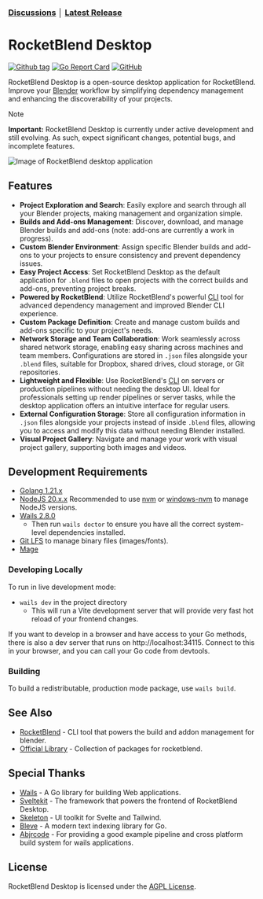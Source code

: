 ### [Discussions](https://github.com/rocketblend/rocketblend-desktop/discussions) │ [Latest Release](https://github.com/rocketblend/rocketblend-desktop/releases/latest)

# RocketBlend Desktop

[![Github tag](https://badgen.net/github/tag/rocketblend/rocketblend-desktop)](https://github.com/rocketblend/rocketblend-desktop/tags)
[![Go Report Card](https://goreportcard.com/badge/github.com/rocketblend/rocketblend-desktop)](https://goreportcard.com/report/github.com/rocketblend/rocketblend-desktop)
[![GitHub](https://img.shields.io/github/license/rocketblend/rocketblend-desktop)](https://github.com/rocketblend/rocketblend-desktop/blob/master/LICENSE)

RocketBlend Desktop is a open-source desktop application for RocketBlend. Improve your [Blender](https://www.blender.org/) workflow by simplifying dependency management and enhancing the discoverability of your projects.

> [!NOTE]  
> **Important:** RocketBlend Desktop is currently under active development and still evolving. As such, expect significant changes, potential bugs, and incomplete features.

![Image of RocketBlend desktop application](docs/assets/rocketblend-desktop-dev.png)

## Features

- **Project Exploration and Search**: Easily explore and search through all your Blender projects, making management and organization simple.
- **Builds and Add-ons Management**: Discover, download, and manage Blender builds and add-ons (note: add-ons are currently a work in progress).
- **Custom Blender Environment**: Assign specific Blender builds and add-ons to your projects to ensure consistency and prevent dependency issues.
- **Easy Project Access**: Set RocketBlend Desktop as the default application for `.blend` files to open projects with the correct builds and add-ons, preventing project breaks.
- **Powered by RocketBlend**: Utilize RocketBlend's powerful [CLI](https://github.com/rocketblend/rocketblend) tool for advanced dependency management and improved Blender CLI experience.
- **Custom Package Definition**: Create and manage custom builds and add-ons specific to your project's needs.
- **Network Storage and Team Collaboration**: Work seamlessly across shared network storage, enabling easy sharing across machines and team members. Configurations are stored in `.json` files alongside your `.blend` files, suitable for Dropbox, shared drives, cloud storage, or Git repositories.
- **Lightweight and Flexible**: Use RocketBlend's [CLI](https://github.com/rocketblend/rocketblend) on servers or production pipelines without needing the desktop UI. Ideal for professionals setting up render pipelines or server tasks, while the desktop application offers an intuitive interface for regular users.
- **External Configuration Storage**: Store all configuration information in `.json` files alongside your projects instead of inside `.blend` files, allowing you to access and modify this data without needing Blender installed.
- **Visual Project Gallery**: Navigate and manage your work with visual project gallery, supporting both images and videos.

## Development Requirements

- [Golang 1.21.x](https://go.dev/dl/)
- [NodeJS 20.x.x](https://nodejs.org/en/) Recommended to use [nvm](https://github.com/nvm-sh/nvm#installing-and-updating) or [windows-nvm](https://github.com/coreybutler/nvm-windows#installation--upgrades) to manage NodeJS versions.
- [Wails 2.8.0](https://wails.io/docs/gettingstarted/installation#platform-specific-dependencies)
  - Then run `wails doctor` to ensure you have all the correct system-level dependencies installed.
- [Git LFS](https://git-lfs.com/) to manage binary files (images/fonts).
- [Mage](https://magefile.org/)

### Developing Locally

To run in live development mode:

- `wails dev` in the project directory
  - This will run a Vite development server that will provide very fast hot reload of your frontend changes.

If you want to develop in a browser and have access to your Go methods, there is also a dev server that runs on http://localhost:34115. Connect to this in your browser, and you can call your Go code from devtools.

### Building

To build a redistributable, production mode package, use `wails build`.

## See Also

- [RocketBlend](https://github.com/rocketblend/rocketblend) - CLI tool that powers the build and addon management for blender.
- [Official Library](https://github.com/rocketblend/official-library) - Collection of packages for rocketblend.

## Special Thanks

- [Wails](https://wails.io/) - A Go library for building Web applications.
- [Sveltekit](https://kit.svelte.dev/) - The framework that powers the frontend of RocketBlend Desktop.
- [Skeleton](https://www.skeleton.dev/) - UI toolkit for Svelte and Tailwind.
- [Bleve](https://github.com/blevesearch/bleve) - A modern text indexing library for Go.
- [Abjrcode](https://github.com/abjrcode) - For providing a good example pipeline and cross platform build system for wails applications.

## License

RocketBlend Desktop is licensed under the [AGPL License](LICENSE).